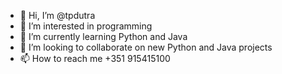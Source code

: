 - 👋 Hi, I’m @tpdutra
- 👀 I’m interested in programming
- 🌱 I’m currently learning Python and Java 
- 💞️ I’m looking to collaborate on new Python and Java projects
- 📫 How to reach me +351 915415100

<!---
tpdutra/tpdutra is a ✨ special ✨ repository because its `README.md` (this file) appears on your GitHub profile.
You can click the Preview link to take a look at your changes.
--->
